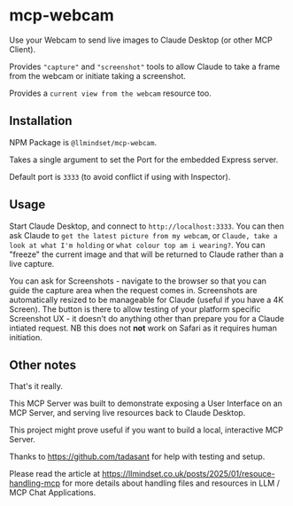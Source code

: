 # mcp-webcam

Use your Webcam to send live images to Claude Desktop (or other MCP Client).  

Provides `"capture"` and `"screenshot"` tools to allow Claude to take a frame from the webcam or initiate taking a screenshot.

Provides a `current view from the webcam` resource too.

## Installation

NPM Package is `@llmindset/mcp-webcam`.

Takes a single argument to set the Port for the embedded Express server. 

Default port is `3333` (to avoid conflict if using with Inspector).

## Usage

Start Claude Desktop, and connect to `http://localhost:3333`. You can then ask Claude to `get the latest picture from my webcam`, or `Claude, take a look at what I'm holding` or `what colour top am i wearing?`. You can "freeze" the current image and that will be returned to Claude rather than a live capture. 

You can ask for Screenshots - navigate to the browser so that you can guide the capture area when the request comes in. Screenshots are automatically resized to be manageable for Claude (useful if you have a 4K Screen). The button is there to allow testing of your platform specific Screenshot UX - it doesn't do anything other than prepare you for a Claude intiated request. NB this does not **not** work on Safari as it requires human initiation.

## Other notes

That's it really. 

This MCP Server was built to demonstrate exposing a User Interface on an MCP Server, and serving live resources back to Claude Desktop.

This project might prove useful if you want to build a local, interactive MCP Server.

Thanks to https://github.com/tadasant for help with testing and setup. 

Please read the article at https://llmindset.co.uk/posts/2025/01/resouce-handling-mcp for more details about handling files and resources in LLM / MCP Chat Applications.
